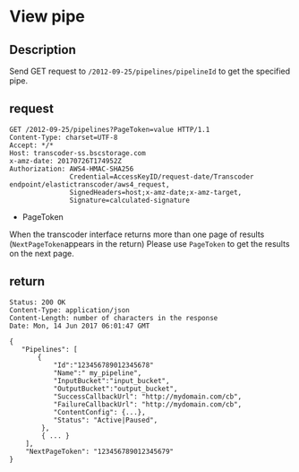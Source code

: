 # View pipe

## Description
Send GET request to `/2012-09-25/pipelines/pipelineId` to get the specified pipe.

## request
```
GET /2012-09-25/pipelines?PageToken=value HTTP/1.1
Content-Type: charset=UTF-8
Accept: */*
Host: transcoder-ss.bscstorage.com
x-amz-date: 20170726T174952Z
Authorization: AWS4-HMAC-SHA256
               Credential=AccessKeyID/request-date/Transcoder endpoint/elastictranscoder/aws4_request,
               SignedHeaders=host;x-amz-date;x-amz-target,
               Signature=calculated-signature
```

- PageToken

When the transcoder interface returns more than one page of results (`NextPageToken`appears in the return)
Please use `PageToken` to get the results on the next page.

## return
```
Status: 200 OK
Content-Type: application/json
Content-Length: number of characters in the response
Date: Mon, 14 Jun 2017 06:01:47 GMT

{
   "Pipelines": [
       {
           "Id":"123456789012345678"
           "Name":" my_pipeline",
           "InputBucket":"input_bucket",
           "OutputBucket":"output_bucket",
           "SuccessCallbackUrl": "http://mydomain.com/cb",
           "FailureCallbackUrl": "http://mydomain.com/cb",
           "ContentConfig": {...},
           "Status": "Active|Paused",
        },
        { ... }
    ],
    "NextPageToken": "123456789012345679"
}
```
